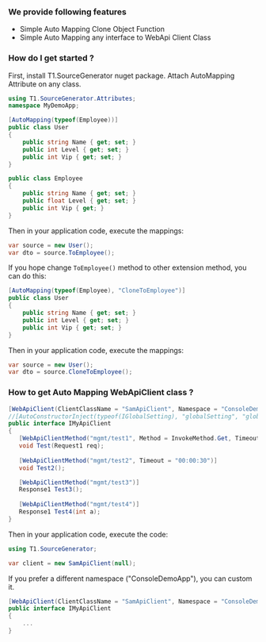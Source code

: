 ### We provide following features

* Simple Auto Mapping Clone Object Function
* Simple Auto Mapping any interface to WebApi Client Class


### How do I get started ?

First, install T1.SourceGenerator nuget package.
Attach AutoMapping Attribute on any class.

```csharp
using T1.SourceGenerator.Attributes;
namespace MyDemoApp;

[AutoMapping(typeof(Employee))]
public class User
{
    public string Name { get; set; }
    public int Level { get; set; }
    public int Vip { get; set; }
}

public class Employee 
{
    public string Name { get; set; }
    public float Level { get; set; }
    public int Vip { get; }
}
```

Then in your application code, execute the mappings:
```csharp
var source = new User();
var dto = source.ToEmployee(); 
```

If you hope change `ToEmployee()` method to other extension method, you can do this:
```csharp
[AutoMapping(typeof(Employee), "CloneToEmployee")]
public class User
{
    public string Name { get; set; }
    public int Level { get; set; }
    public int Vip { get; set; }
}
```

Then in your application code, execute the mappings:
```csharp
var source = new User();
var dto = source.CloneToEmployee(); 
```

###  How to get Auto Mapping WebApiClient class ?
```csharp
[WebApiClient(ClientClassName = "SamApiClient", Namespace = "ConsoleDemoApp")]
//[AutoConstructorInject(typeof(IGlobalSetting), "globalSetting", "globalSetting")]
public interface IMyApiClient
{
   [WebApiClientMethod("mgmt/test1", Method = InvokeMethod.Get, Timeout = "00:00:10")]
   void Test(Request1 req);
    
   [WebApiClientMethod("mgmt/test2", Timeout = "00:00:30")]
   void Test2();

   [WebApiClientMethod("mgmt/test3")]
   Response1 Test3();
   
   [WebApiClientMethod("mgmt/test4")]
   Response1 Test4(int a);
}
```

Then in your application code, execute the code:
```csharp
using T1.SourceGenerator;

var client = new SamApiClient(null);
```

If you prefer a different namespace ("ConsoleDemoApp"), you can custom it.
```csharp
[WebApiClient(ClientClassName = "SamApiClient", Namespace = "ConsoleDemoApp")]
public interface IMyApiClient
{
    ...
}
```
